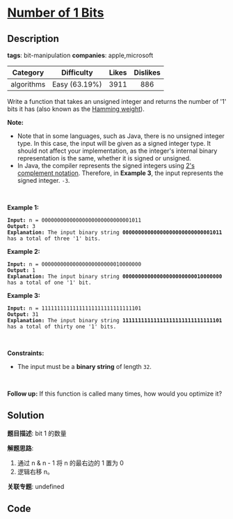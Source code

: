 # [Number of 1 Bits](https://leetcode.com/problems/number-of-1-bits/description/)

## Description

**tags**: bit-manipulation
**companies**: apple,microsoft

| Category | Difficulty | Likes | Dislikes |
| :------: | :--------: | :---: | :------: |
| algorithms | Easy (63.19%) | 3911 | 886 |

<p>Write a function that takes an unsigned integer and returns the number of &#39;1&#39; bits it has (also known as the <a href="http://en.wikipedia.org/wiki/Hamming_weight" target="_blank">Hamming weight</a>).</p>

<p><strong>Note:</strong></p>

<ul>
	<li>Note that in some languages, such as Java, there is no unsigned integer type. In this case, the input will be given as a signed integer type. It should not affect your implementation, as the integer&#39;s internal binary representation is the same, whether it is signed or unsigned.</li>
	<li>In Java, the compiler represents the signed integers using <a href="https://en.wikipedia.org/wiki/Two%27s_complement" target="_blank">2&#39;s complement notation</a>. Therefore, in <strong>Example 3</strong>, the input represents the signed integer. <code>-3</code>.</li>
</ul>

<p>&nbsp;</p>
<p><strong>Example 1:</strong></p>

<pre><code><strong>Input:</strong> n = 00000000000000000000000000001011
<strong>Output:</strong> 3
<strong>Explanation:</strong> The input binary string <strong>00000000000000000000000000001011</strong> has a total of three &#39;1&#39; bits.</code></pre>

<p><strong>Example 2:</strong></p>

<pre><code><strong>Input:</strong> n = 00000000000000000000000010000000
<strong>Output:</strong> 1
<strong>Explanation:</strong> The input binary string <strong>00000000000000000000000010000000</strong> has a total of one &#39;1&#39; bit.</code></pre>

<p><strong>Example 3:</strong></p>

<pre><code><strong>Input:</strong> n = 11111111111111111111111111111101
<strong>Output:</strong> 31
<strong>Explanation:</strong> The input binary string <strong>11111111111111111111111111111101</strong> has a total of thirty one &#39;1&#39; bits.</code></pre>

<p>&nbsp;</p>
<p><strong>Constraints:</strong></p>

<ul>
	<li>The input must be a <strong>binary string</strong> of length <code>32</code>.</li>
</ul>

<p>&nbsp;</p>
<strong>Follow up:</strong> If this function is called many times, how would you optimize it?

## Solution

**题目描述**: bit 1 的数量

**解题思路**:

1. 通过 n & n - 1 将 n 的最右边的 1 置为 0
2. 逻辑右移 n。

**关联专题**: undefined

## Code
